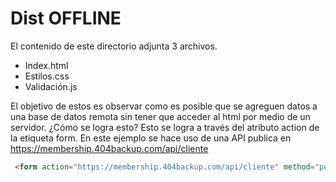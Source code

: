 # Dist OFFLINE

El contenido de este directorio adjunta 3 archivos.
- Index.html
- Estilos.css
- Validación.js 

El objetivo de estos es observar como es posible que se agreguen datos a una base de datos remota sin tener que acceder al html por medio de un servidor.
¿Cómo se logra esto?
Esto se logra a través del atributo action de la etiqueta form. En este ejemplo se hace uso de una API publica en https://membership.404backup.com/api/cliente


``` html 
 <form action="https://membership.404backup.com/api/cliente" method="post" enctype="multipart/form-data">
```
